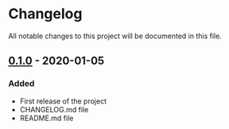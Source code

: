 # Changelog

All notable changes to this project will be documented in this file.

## [0.1.0] - 2020-01-05

### Added
- First release of the project
- CHANGELOG.md file
- README.md file

[0.1.0]: https://github.com/jjzcru/swagger-ui-loader/releases/tag/v0.1.0
